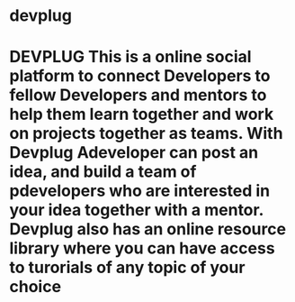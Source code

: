 # devplug
# DEVPLUG This is a online social platform to connect Developers to fellow Developers and mentors to help them learn together and work on projects together as teams.  With Devplug Adeveloper can post an idea, and build a team of pdevelopers who are interested in your idea together with a mentor. Devplug also has an online resource library where you can have access to turorials of any topic of your choice
